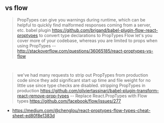 ## vs flow

> PropTypes can give you warnings during runtime, which can be helpful to quickly find malformed responses coming from a server, etc.
>  babel plugin https://github.com/brigand/babel-plugin-flow-react-proptypes to convert type declarations to PropTypes
> Flow let's you cover more of your codebase, whereas you are limited to props when using PropTypes
> -- http://stackoverflow.com/questions/36065185/react-proptypes-vs-flow

<br>

> we've had many requests to strip out PropTypes from production code since they add significant start up time and file weight for no little use since type checks are disabled.
> stripping PropTypes in production https://github.com/oliviertassinari/babel-plugin-transform-react-remove-prop-types
> -- Replace React.PropTypes with Flow types https://github.com/facebook/flow/issues/277

- https://medium.com/@chenglou/react-proptypes-flow-types-cheat-sheet-ed80f8e1383d
